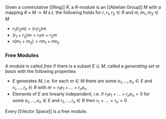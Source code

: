 Given a commutative [[Ring]] $R$, a $R$-module is an [[Abelian Group]] $M$ with a mapping $R\times M\rightarrow M$ s.t. the following holds for $r,r_1,r_2\in R$ and $m,m_1,m_2\in M$ 

* $r_1(r_2m) = (r_1r_2)m$
* $(r_1+r_2)m=r_1m+r_2m$
* $r(m_1+m_2)=rm_1+rm_2$
### Free Modules 

A module is called *free* if there is a subset $E\subseteq M$, called a *generating set* or *basis* with the following properties

* $E$ generates $M$, i.e. for each $m\in M$ there are some $e_1,\dots,e_n\in E$ and $r_1,\dots,r_n\in R$ with $m=r_1e_1+\dots+r_ne_n$ 
* Elements of $E$ are linearly independent, i.e. if $r_1e_1+\dots+r_ne_n=0$ for some $e_1,\dots,e_n\in E$ and $r_1,\dots,r_n\in R$ then $r_1=\dots=r_n=0$ 

Every [[Vector Space]] is a free module.
